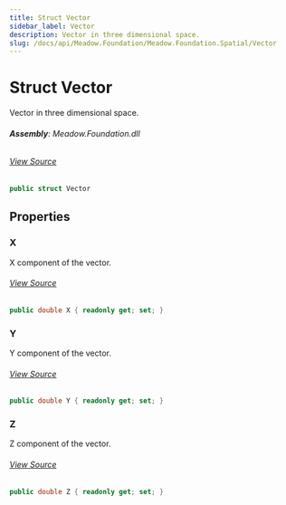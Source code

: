 ```yaml
---
title: Struct Vector
sidebar_label: Vector
description: Vector in three dimensional space.
slug: /docs/api/Meadow.Foundation/Meadow.Foundation.Spatial/Vector
---
```

# Struct Vector
Vector in three dimensional space.

###### **Assembly**: Meadow.Foundation.dll
###### [View Source](https://github.com/WildernessLabs/Meadow.Foundation.git/blob/develop/Source/Meadow.Foundation.Core/Sensors/Spatial/Vector.cs#L8)
```csharp title="Declaration"
public struct Vector
```
## Properties
### X
X component of the vector.
###### [View Source](https://github.com/WildernessLabs/Meadow.Foundation.git/blob/develop/Source/Meadow.Foundation.Core/Sensors/Spatial/Vector.cs#L13)
```csharp title="Declaration"
public double X { readonly get; set; }
```
### Y
Y component of the vector.
###### [View Source](https://github.com/WildernessLabs/Meadow.Foundation.git/blob/develop/Source/Meadow.Foundation.Core/Sensors/Spatial/Vector.cs#L18)
```csharp title="Declaration"
public double Y { readonly get; set; }
```
### Z
Z component of the vector.
###### [View Source](https://github.com/WildernessLabs/Meadow.Foundation.git/blob/develop/Source/Meadow.Foundation.Core/Sensors/Spatial/Vector.cs#L23)
```csharp title="Declaration"
public double Z { readonly get; set; }
```
